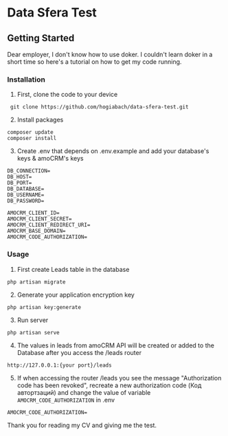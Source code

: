 # Data Sfera Test 
## Getting Started

Dear employer, 
I don't know how to use doker. I couldn't learn doker in a short time so here's a tutorial on how to get my code running.

### Installation
1. First, clone the code to your device
```
 git clone https://github.com/hogiabach/data-sfera-test.git
```
2. Install packages
```
composer update
composer install
```
3. Create .env that depends on .env.example and add your database's keys & amoCRM's keys


```
DB_CONNECTION=
DB_HOST=
DB_PORT=
DB_DATABASE=
DB_USERNAME=
DB_PASSWORD=
```
```
AMOCRM_CLIENT_ID=
AMOCRM_CLIENT_SECRET=
AMOCRM_CLIENT_REDIRECT_URI=
AMOCRM_BASE_DOMAIN=
AMOCRM_CODE_AUTHORIZATION=
``` 

### Usage
1. First create Leads table in the database
```
php artisan migrate
```
2. Generate your application encryption key 
```
php artisan key:generate
```
3. Run server
```
php artisan serve
```
4. The values in leads from amoCRM API will be created or added to the Database after you access the /leads router

```
http://127.0.0.1:{your port}/leads
```
5. If when accessing the router /leads you see the message "Authorization code has been revoked", recreate a new authorization code (Код автортзаций) and change the value of variable ``AMOCRM_CODE_AUTHORIZATION`` in .env

```
AMOCRM_CODE_AUTHORIZATION=
```

Thank you for reading my CV and giving me the test.
